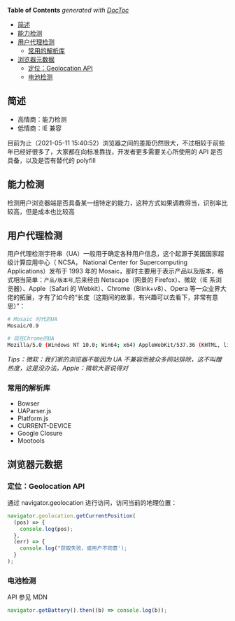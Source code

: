 <!-- START doctoc generated TOC please keep comment here to allow auto update -->
<!-- DON'T EDIT THIS SECTION, INSTEAD RE-RUN doctoc TO UPDATE -->

**Table of Contents** _generated with [DocToc](https://github.com/thlorenz/doctoc)_

- [简述](#%E7%AE%80%E8%BF%B0)
- [能力检测](#%E8%83%BD%E5%8A%9B%E6%A3%80%E6%B5%8B)
- [用户代理检测](#%E7%94%A8%E6%88%B7%E4%BB%A3%E7%90%86%E6%A3%80%E6%B5%8B)
  - [常用的解析库](#%E5%B8%B8%E7%94%A8%E7%9A%84%E8%A7%A3%E6%9E%90%E5%BA%93)
- [浏览器元数据](#%E6%B5%8F%E8%A7%88%E5%99%A8%E5%85%83%E6%95%B0%E6%8D%AE)
  - [定位：Geolocation API](#%E5%AE%9A%E4%BD%8Dgeolocation-api)
  - [电池检测](#%E7%94%B5%E6%B1%A0%E6%A3%80%E6%B5%8B)

<!-- END doctoc generated TOC please keep comment here to allow auto update -->

## 简述

- 高情商：能力检测
- 低情商：IE 兼容

目前为止（2021-05-11 15:40:52）浏览器之间的差距仍然很大，不过相较于前些年已经好很多了，大家都在向标准靠拢，开发者更多需要关心所使用的 API 是否具备，以及是否有替代的 polyfill

## 能力检测

检测用户浏览器端是否具备某一组特定的能力，这种方式如果调教得当，识别率比较高，但是成本也比较高

## 用户代理检测

用户代理检测字符串（UA）一般用于确定各种用户信息，这个起源于美国国家超级计算应用中心（ NCSA， National Center for Supercomputing Applications）发布于 1993 年的 Mosaic，那时主要用于表示产品以及版本，格式相当简单：`产品/版本号`,后来经由 Netscape（网景的 Firefox）、微软（IE 系浏览器）、Apple（Safari 的 Webkit）、Chrome（Blink+v8）、Opera 等一众业界大佬的拓展，才有了如今的“长度（这期间的故事，有兴趣可以去看下，非常有意思）”：

```bash
# Mosaic 时代的UA
Mosaic/0.9

# 现在Chrome的UA
Mozilla/5.0 (Windows NT 10.0; Win64; x64) AppleWebKit/537.36 (KHTML, like Gecko) Chrome/90.0.4430.212 Safari/537.36
```

_Tips：微软：我们家的浏览器不能因为 UA 不兼容而被众多网站排除，这不叫蹭热度，这是没办法。Apple：微软大哥说得对_

### 常用的解析库

- Bowser
- UAParser.js
- Platform.js
- CURRENT-DEVICE
- Google Closure
- Mootools

## 浏览器元数据

### 定位：Geolocation API

通过 navigator.geolocation 进行访问，访问当前的地理位置：

```js
navigator.geolocation.getCurrentPosition(
  (pos) => {
    console.log(pos);
  },
  (err) => {
    console.log("获取失败，或用户不同意');
  }
);
```

### 电池检测

API 参见 MDN

```js
navigator.getBattery().then((b) => console.log(b));
```
